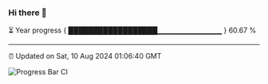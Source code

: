 ### Hi there 👋

⏳ Year progress { ██████████████████▁▁▁▁▁▁▁▁▁▁▁▁ } 60.67 %

---

⏰ Updated on Sat, 10 Aug 2024 01:06:40 GMT

![Progress Bar CI](https://github.com/JuvenileQ/Progress-Bar-CI/workflows/main/badge.svg)
